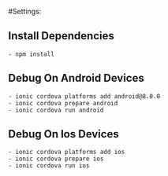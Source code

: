 #Settings:

## Install Dependencies
    - npm install

## Debug On Android Devices
    - ionic cordova platforms add android@8.0.0
    - ionic cordova prepare android
    - ionic cordova run android

## Debug On Ios Devices
    - ionic cordova platforms add ios
    - ionic cordova prepare ios
    - ionic cordova run ios
